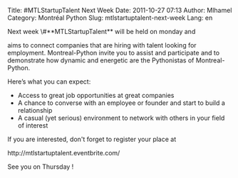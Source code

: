 Title: #MTLStartupTalent Next Week
Date: 2011-10-27 07:13
Author: Mlhamel
Category: Montréal Python
Slug: mtlstartuptalent-next-week
Lang: en

<!--:en-->Next week \#**MTLStartupTalent** will be held on monday and
aims to connect companies that are hiring with talent looking for
employment. Montreal-Python invite you to assist and participate and to
demonstrate how dynamic and energetic are the Pythonistas of
Montreal-Python.

Here’s what you can expect:

-   Access to great job opportunities at great companies
-   A chance to converse with an employee or founder and start to build
    a relationship
-   A casual (yet serious) environment to network with others in your
    field of interest

If you are interested, don't forget to register your place at

</p>
http://mtlstartuptalent.eventbrite.com/

See you on Thursday !<!--:-->
